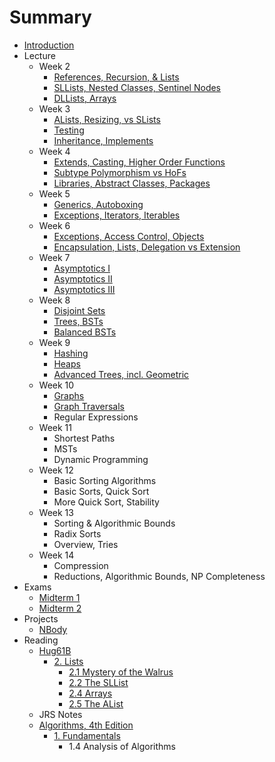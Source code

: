 # Summary

* [Introduction](README.md)
* Lecture
  * Week 2
    * [References, Recursion, & Lists](lecture/week02/lec03.md)
    * [SLLists, Nested Classes, Sentinel Nodes](lecture/week02/lec04.md)
    * [DLLists, Arrays](lecture/week02/lec05.md)
  * Week 3
    * [ALists, Resizing, vs SLists](lecture/week03/lec06.md)
    * [Testing](lecture/week03/lec07.md)
    * [Inheritance, Implements](lecture/week03/lec08.md)
  * Week 4
    * [Extends, Casting, Higher Order Functions](lecture/week04/lec09.md)
    * [Subtype Polymorphism vs HoFs](lecture/week04/lec10.md)
    * [Libraries, Abstract Classes, Packages](lecture/week04/lec11/lec11.md)
  * Week 5
    * [Generics, Autoboxing](lecture/week05/lec13.md)
    * [Exceptions, Iterators, Iterables](lecture/week05/lec14/lec14.md)
  * Week 6
    * [Exceptions, Access Control, Objects](lecture/week06/lec15.md)
    * [Encapsulation, Lists, Delegation vs Extension](lecture/week06/lec16.md)
  * Week 7
    * [Asymptotics I](lecture/week07/lec17.md)
    * [Asymptotics II](lecture/week07/lec18/lec18.md)
    * [Asymptotics III](lecture/week07/lec19/lec19.md)
  * Week 8
    * [Disjoint Sets](lecture/week08/lec20/lec20.md)
    * [Trees, BSTs](lecture/week08/lec21/lec21.md)
    * [Balanced BSTs](lecture/week08/lec22/lec22.md)
  * Week 9
    * [Hashing](lecture/week09/lec23.md)
    * [Heaps](lecture/week09/lec24/lec24.md)
    * [Advanced Trees, incl. Geometric](lecture/week09/lec25.md)
  * Week 10
    * [Graphs](lecture/week10/lec26.md)
    * [Graph Traversals](lecture/week10/lec27.md)
    * Regular Expressions
  * Week 11
    * Shortest Paths
    * MSTs
    * Dynamic Programming
  * Week 12
    * Basic Sorting Algorithms
    * Basic Sorts, Quick Sort
    * More Quick Sort, Stability
  * Week 13
    * Sorting & Algorithmic Bounds
    * Radix Sorts
    * Overview, Tries
  * Week 14
    * Compression
    * Reductions, Algorithmic Bounds, NP Completeness
* Exams
  * [Midterm 1](review/mt1.md)
  * [Midterm 2](review/mt2.md)
* Projects
  * [NBody](projects/NBody.md)
* Reading
  * [Hug61B](https://joshhug.gitbooks.io/hug61b/content/)
    * [2. Lists](https://joshhug.gitbooks.io/hug61b/content/chap2/)
      * [2.1 Mystery of the Walrus](reading/Ch2/1.md)
      * [2.2 The SLList](reading/Ch2/2/2.md)
      * [2.4 Arrays](reading/Ch2/4.md)
      * [2.5 The AList](reading/Ch2/5.md)
  * JRS Notes
  * [Algorithms, 4th Edition](http://algs4.cs.princeton.edu/home/)
    * [1. Fundamentals](http://algs4.cs.princeton.edu/10fundamentals/)
      * 1.4 Analysis of Algorithms
